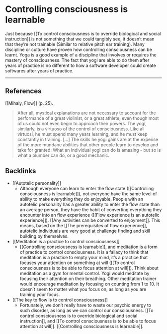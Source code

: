 # Controlling consciousness is learnable
Just because [[To control consciousness is to override biological and social instruction]] is not something that we could tangibly see, it doesn’t mean that they’re not trainable (Similar to relative pitch ear training). Many discipline or culture have proven how controlling consciousness can be learnt. Yoga is a good example of a discipline that involves or requires the mastery of consciousness. The fact that yogi are able to do them after years of practice is no different to how a software developer could create softwares after years of practice.

---
## References
[[Mihaly, Flow]] (p. 25).
> After all, mystical explanations are not necessary to account for the performance of a great violinist, or a great athlete, even though most of us could not even begin to approach their powers. The yogi, similarly, is a virtuoso of the control of consciousness. Like all virtuosi, he must spend many years learning, and he must keep constantly in training. […] The skills he yogi gains are at the expense of the more mundane abilities that other people learn to develop and take for granted. What an individual yogi can do is amazing - but so is what a plumber can do, or a good mechanic.

## Backlinks
* [[Autotelic personality]]
	* Although everyone can learn to enter the flow state ([[Controlling consciousness is learnable]]), not everyone have the same level of ability to make everything they do enjoyable. People with an autotelic personality has a greater ability to enter the flow state than an average person, they have the habit of converting everything they encounter into an flow experience ([[Flow experience is an autotelic experience]]). [[Any activities can be converted to enjoyment]]. This means, based on the [[The prerequisites of flow experience]], autotelic individuals are very good at challenge finding and skill building by themselves.
* [[Meditation is a practice to control consciousness]]
	* [[Controlling consciousness is learnable]], and meditation is a form of practice to control consciousness. It is a fallacy to think that meditation is a practice to empty your mind, it’s a practice that focuses your attention on something at will ([[To control consciousness is to be able to focus attention at will]]). Think about meditation as a gym for mental control. Yogi would meditate by focusing their attention on their breathing. Other meditation trainer would encourage meditation by focusing on counting from 1 to 10. It doesn’t seem to matter what you focus on, as long as you are training your focus. 
* [[The key to flow is to control consciousness]]
	* Fortunately, we don’t really have to waste our psychic energy to such disorder, as long as we can control our consciousness. [[To control consciousness is to override biological and social instruction]], and [[To control consciousness is to be able to focus attention at will]]. [[Controlling consciousness is learnable]].

<!-- #evergreen #mastery -->

<!-- {BearID:CBD9129D-1745-4BDF-87EA-DFE6163C4113-805-000003266B9B439B} -->
